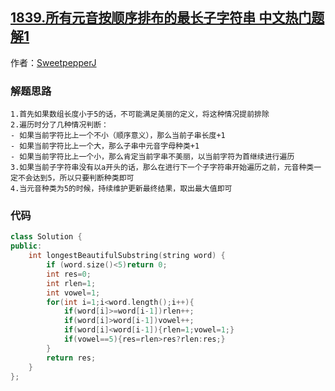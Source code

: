 ## [1839.所有元音按顺序排布的最长子字符串 中文热门题解1](https://leetcode.cn/problems/longest-substring-of-all-vowels-in-order/solutions/100000/bi-da-xiao-by-sweetpepperj-gdlt)

作者：[SweetpepperJ](https://leetcode.cn/u/SweetpepperJ)

### 解题思路
	1.首先如果数组长度小于5的话，不可能满足美丽的定义，将这种情况提前排除
	2.遍历时分了几种情况判断：
	- 如果当前字符比上一个不小（顺序意义），那么当前子串长度+1
	- 如果当前字符比上一个大，那么子串中元音字母种类+1
	- 如果当前字符比上一个小，那么肯定当前字串不美丽，以当前字符为首继续进行遍历
	3.如果当前子字符串没有以a开头的话，那么在进行下一个子字符串开始遍历之前，元音种类一定不会达到5，所以只要判断种类即可
	4.当元音种类为5的时候，持续维护更新最终结果，取出最大值即可

### 代码
	
```cpp
class Solution {
public:
    int longestBeautifulSubstring(string word) {
		if (word.size()<5)return 0;
		int res=0;
		int rlen=1;
		int vowel=1;
		for(int i=1;i<word.length();i++){
            if(word[i]>=word[i-1])rlen++;
			if(word[i]>word[i-1])vowel++;
			if(word[i]<word[i-1]){rlen=1;vowel=1;}
			if(vowel==5){res=rlen>res?rlen:res;}
		}
		return res;
    }
};
```